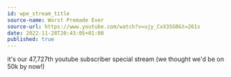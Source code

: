 ```yaml
---
id: wpe_stream_title
source-name: Worst Premade Ever
source-url: https://www.youtube.com/watch?v=ujy_CxX3SG0&t=261s
date: 2022-11-28T20:43:05+01:00
published: true
---
```


it's our 47,727th youtube subscriber special stream (we thought we'd be on 50k by now!)
